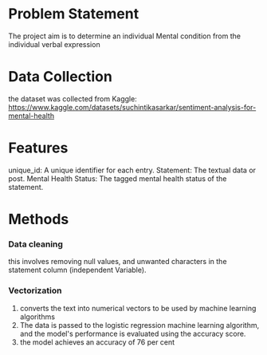 # Problem Statement
The project aim is to determine an individual Mental condition from the individual verbal expression
# Data Collection
the dataset was collected from Kaggle: https://www.kaggle.com/datasets/suchintikasarkar/sentiment-analysis-for-mental-health
# Features
unique_id: A unique identifier for each entry.
Statement: The textual data or post.
Mental Health Status: The tagged mental health status of the statement.
# Methods
### Data cleaning
this involves removing null values, and unwanted characters in the statement column (independent Variable).
### Vectorization
1. converts the text into numerical vectors to be used by machine learning algorithms
2. The data is passed to the logistic regression machine learning algorithm, and the model's performance is evaluated using the accuracy score.
3. the model achieves an accuracy of 76 per cent
